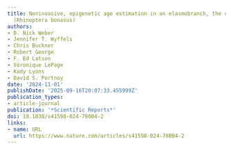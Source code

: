 ```yaml
---
title: Noninvasive, epigenetic age estimation in an elasmobranch, the cownose ray
  (Rhinoptera bonasus)
authors:
- D. Nick Weber
- Jennifer T. Wyffels
- Chris Buckner
- Robert George
- F. Ed Latson
- Véronique LePage
- Kady Lyons
- David S. Portnoy
date: '2024-11-01'
publishDate: '2025-09-16T20:07:33.455999Z'
publication_types:
- article-journal
publication: '*Scientific Reports*'
doi: 10.1038/s41598-024-78004-2
links:
- name: URL
  url: https://www.nature.com/articles/s41598-024-78004-2
---
```

